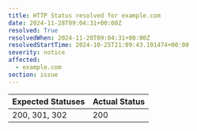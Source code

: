 ```yaml
---
title: HTTP Status resolved for example.com
date: 2024-11-28T09:04:31+00:00Z
resolved: True
resolvedWhen: 2024-11-28T09:04:31+00:00Z
resolvedStartTime: 2024-10-25T21:09:43.191474+00:00
severity: notice
affected:
  - example.com
section: issue
---
```


| Expected Statuses | Actual Status  |
|-------------------|----------------|
| 200, 301, 302 | 200 |
